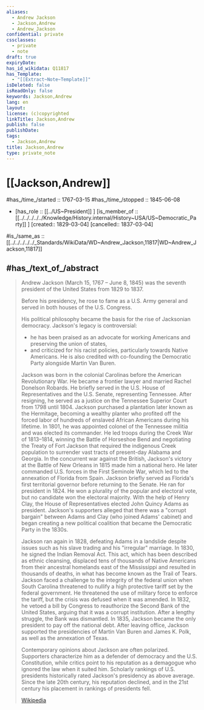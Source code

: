 ```yaml
---
aliases:
  - Andrew Jackson
  - Jackson,Andrew
  - Andrew_Jackson
confidential: private
cssclasses:
  - private
  - note
draft: true
expiryDate: 
has_id_wikidata: Q11817
has_Template:
  - "[[Extract~Note~Template]]"
isDeleted: false
isReadOnly: false
keywords: Jackson,Andrew
lang: en
layout: 
license: (c)copyrighted
linkTitle: Jackson,Andrew
publish: false
publishDate: 
tags:
  - Jackson,Andrew
title: Jackson,Andrew
type: private_note
---
```


# [[Jackson,Andrew]] 

#has_/time_/started :: 1767-03-15
#has_/time_/stopped  :: 1845-06-08
-   [has_role :: [[../US~President]] ] [is_member_of :: [[../../../../../Knowledge/History.internal/History~USA/US~Democratic_Party]] ] [created:: 1829-03-04]  [cancelled:: 1837-03-04]  

#is_/same_as :: [[../../../../../_Standards/WikiData/WD~Andrew_Jackson,11817|WD~Andrew_Jackson,11817]] 

## #has_/text_of_/abstract 

> Andrew Jackson (March 15, 1767 – June 8, 1845) 
> was the seventh president of the United States from 1829 to 1837. 
> 
> Before his presidency, he rose to fame as a U.S. Army general 
> and served in both houses of the U.S. Congress. 
> 
> His political philosophy became the basis for the rise of Jacksonian democracy. 
> Jackson's legacy is controversial: 
> - he has been praised as an advocate for working Americans and preserving the union of states, 
> - and criticized for his racist policies, particularly towards Native Americans. 
> He is also credited with co-founding the Democratic Party alongside Martin Van Buren.
>
> Jackson was born in the colonial Carolinas before the American Revolutionary War. He became a frontier lawyer and married Rachel Donelson Robards. He briefly served in the U.S. House of Representatives and the U.S. Senate, representing Tennessee. After resigning, he served as a justice on the Tennessee Superior Court from 1798 until 1804. Jackson purchased a plantation later known as the Hermitage, becoming a wealthy planter who profited off the forced labor of hundreds of enslaved African Americans during his lifetime. In 1801, he was appointed colonel of the Tennessee militia and was elected its commander. He led troops during the Creek War of 1813–1814, winning the Battle of Horseshoe Bend and negotiating the Treaty of Fort Jackson that required the indigenous Creek population to surrender vast tracts of present-day Alabama and Georgia. In the concurrent war against the British, Jackson's victory at the Battle of New Orleans in 1815 made him a national hero. He later commanded U.S. forces in the First Seminole War, which led to the annexation of Florida from Spain. Jackson briefly served as Florida's first territorial governor before returning to the Senate. He ran for president in 1824. He won a plurality of the popular and electoral vote, but no candidate won the electoral majority. With the help of Henry Clay, the House of Representatives elected John Quincy Adams as president. Jackson's supporters alleged that there was a "corrupt bargain" between Adams and Clay (who joined Adams' cabinet) and began creating a new political coalition that became the Democratic Party in the 1830s.
>
> Jackson ran again in 1828, defeating Adams in a landslide despite issues such as his slave trading and his "irregular" marriage. In 1830, he signed the Indian Removal Act. This act, which has been described as ethnic cleansing, displaced tens of thousands of Native Americans from their ancestral homelands east of the Mississippi and resulted in thousands of deaths, in what has become known as the Trail of Tears. Jackson faced a challenge to the integrity of the federal union when South Carolina threatened to nullify a high protective tariff set by the federal government. He threatened the use of military force to enforce the tariff, but the crisis was defused when it was amended. In 1832, he vetoed a bill by Congress to reauthorize the Second Bank of the United States, arguing that it was a corrupt institution. After a lengthy struggle, the Bank was dismantled. In 1835, Jackson became the only president to pay off the national debt. After leaving office, Jackson supported the presidencies of Martin Van Buren and James K. Polk, as well as the annexation of Texas.
>
> Contemporary opinions about Jackson are often polarized. Supporters characterize him as a defender of democracy and the U.S. Constitution, while critics point to his reputation as a demagogue who ignored the law when it suited him. Scholarly rankings of U.S. presidents historically rated Jackson's presidency as above average. Since the late 20th century, his reputation declined, and in the 21st century his placement in rankings of presidents fell.
>
> [Wikipedia](https://en.wikipedia.org/wiki/Andrew%20Jackson) 

